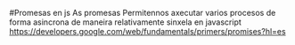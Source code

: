#Promesas en js
As promesas Permitennos axecutar varios procesos de forma asincrona de maneira relativamente sinxela en javascript
https://developers.google.com/web/fundamentals/primers/promises?hl=es